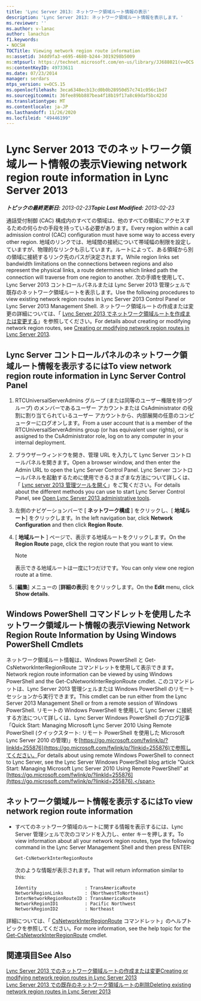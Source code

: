 ```yaml
---
title: 'Lync Server 2013: ネットワーク領域ルート情報の表示'
description: 'Lync Server 2013: ネットワーク領域ルート情報を表示します。'
ms.reviewer: ''
ms.author: v-lanac
author: lanachin
f1.keywords:
- NOCSH
TOCTitle: Viewing network region route information
ms:assetid: 34dd9fa3-e695-4680-b244-3019298b5009
ms:mtpsurl: https://technet.microsoft.com/en-us/library/JJ688021(v=OCS.15)
ms:contentKeyID: 49733611
ms.date: 07/23/2014
manager: serdars
mtps_version: v=OCS.15
ms.openlocfilehash: 3eca6348ecb13cd0b0b28950d57c741c056c1bd7
ms.sourcegitcommit: 36fee89bb887bea4f18b19f17a8c69daf5bc423d
ms.translationtype: MT
ms.contentlocale: ja-JP
ms.lasthandoff: 11/26/2020
ms.locfileid: "49446199"
---
```

# <a name="viewing-network-region-route-information-in-lync-server-2013"></a><span data-ttu-id="0de42-103">Lync Server 2013 でのネットワーク領域ルート情報の表示</span><span class="sxs-lookup"><span data-stu-id="0de42-103">Viewing network region route information in Lync Server 2013</span></span>

<div data-xmlns="http://www.w3.org/1999/xhtml">

<div class="topic" data-xmlns="http://www.w3.org/1999/xhtml" data-msxsl="urn:schemas-microsoft-com:xslt" data-cs="https://msdn.microsoft.com/">

<div data-asp="https://msdn2.microsoft.com/asp">



</div>

<div id="mainSection">

<div id="mainBody"><span data-ttu-id="0de42-104">

<span> </span></span><span class="sxs-lookup"><span data-stu-id="0de42-104">

<span> </span></span></span>

<span data-ttu-id="0de42-105">_**トピックの最終更新日:** 2013-02-23_</span><span class="sxs-lookup"><span data-stu-id="0de42-105">_**Topic Last Modified:** 2013-02-23_</span></span>

<span data-ttu-id="0de42-106">通話受付制御 (CAC) 構成内のすべての領域は、他のすべての領域にアクセスするための何らかの手段を持っている必要があります。</span><span class="sxs-lookup"><span data-stu-id="0de42-106">Every region within a call admission control (CAC) configuration must have some way to access every other region.</span></span> <span data-ttu-id="0de42-107">地域のリンクでは、地域間の接続について帯域幅の制限を設定していますが、物理的なリンクも示しています。ルートによって、ある領域から別の領域に接続するリンク先のパスが決定されます。</span><span class="sxs-lookup"><span data-stu-id="0de42-107">While region links set bandwidth limitations on the connections between regions and also represent the physical links, a route determines which linked path the connection will traverse from one region to another.</span></span> <span data-ttu-id="0de42-108">次の手順を使用して、Lync Server 2013 コントロールパネルまたは Lync Server 2013 管理シェルで既存のネットワーク領域ルートを表示します。</span><span class="sxs-lookup"><span data-stu-id="0de42-108">Use the following procedures to view existing network region routes in Lync Server 2013 Control Panel or Lync Server 2013 Management Shell.</span></span> <span data-ttu-id="0de42-109">ネットワーク領域ルートの作成または変更の詳細については、「 [Lync Server 2013 でネットワーク領域ルートを作成または変更する](lync-server-2013-creating-or-modifying-network-region-routes.md)」を参照してください。</span><span class="sxs-lookup"><span data-stu-id="0de42-109">For details about creating or modifying network region routes, see [Creating or modifying network region routes in Lync Server 2013](lync-server-2013-creating-or-modifying-network-region-routes.md).</span></span>

<div>

## <a name="to-view-network-region-route-information-in-lync-server-control-panel"></a><span data-ttu-id="0de42-110">Lync Server コントロールパネルのネットワーク領域ルート情報を表示するには</span><span class="sxs-lookup"><span data-stu-id="0de42-110">To view network region route information in Lync Server Control Panel</span></span>

1.  <span data-ttu-id="0de42-111">RTCUniversalServerAdmins グループ (または同等のユーザー権限を持つグループ) のメンバーであるユーザー アカウントまたは CsAdministrator の役割に割り当てられているユーザー アカウントから、内部展開の任意のコンピューターにログオンします。</span><span class="sxs-lookup"><span data-stu-id="0de42-111">From a user account that is a member of the RTCUniversalServerAdmins group (or has equivalent user rights), or is assigned to the CsAdministrator role, log on to any computer in your internal deployment.</span></span>

2.  <span data-ttu-id="0de42-112">ブラウザーウィンドウを開き、管理 URL を入力して Lync Server コントロールパネルを開きます。</span><span class="sxs-lookup"><span data-stu-id="0de42-112">Open a browser window, and then enter the Admin URL to open the Lync Server Control Panel.</span></span> <span data-ttu-id="0de42-113">Lync Server コントロールパネルを起動するために使用できるさまざまな方法について詳しくは、「 [Lync server 2013 管理ツールを開く](lync-server-2013-open-lync-server-administrative-tools.md)」をご覧ください。</span><span class="sxs-lookup"><span data-stu-id="0de42-113">For details about the different methods you can use to start Lync Server Control Panel, see [Open Lync Server 2013 administrative tools](lync-server-2013-open-lync-server-administrative-tools.md).</span></span>

3.  <span data-ttu-id="0de42-114">左側のナビゲーションバーで [ **ネットワーク構成** ] をクリックし、[ **地域ルート**] をクリックします。</span><span class="sxs-lookup"><span data-stu-id="0de42-114">In the left navigation bar, click **Network Configuration** and then click **Region Route**.</span></span>

4.  <span data-ttu-id="0de42-115">[ **地域ルート** ] ページで、表示する地域ルートをクリックします。</span><span class="sxs-lookup"><span data-stu-id="0de42-115">On the **Region Route** page, click the region route that you want to view.</span></span>
    
    <div>
    

    > [!NOTE]  
    > <span data-ttu-id="0de42-116">表示できる地域ルートは一度に1つだけです。</span><span class="sxs-lookup"><span data-stu-id="0de42-116">You can only view one region route at a time.</span></span>

    
    </div>

5.  <span data-ttu-id="0de42-117">[**編集**] メニューの [**詳細の表示**] をクリックします。</span><span class="sxs-lookup"><span data-stu-id="0de42-117">On the **Edit** menu, click **Show details**.</span></span>

</div>

<div>

## <a name="viewing-network-region-route-information-by-using-windows-powershell-cmdlets"></a><span data-ttu-id="0de42-118">Windows PowerShell コマンドレットを使用したネットワーク領域ルート情報の表示</span><span class="sxs-lookup"><span data-stu-id="0de42-118">Viewing Network Region Route Information by Using Windows PowerShell Cmdlets</span></span>

<span data-ttu-id="0de42-119">ネットワーク領域ルート情報は、Windows PowerShell と Get-CsNetworkInterRegionRoute コマンドレットを使用して表示できます。</span><span class="sxs-lookup"><span data-stu-id="0de42-119">Network region route information can be viewed by using Windows PowerShell and the Get-CsNetworkInterRegionRoute cmdlet.</span></span> <span data-ttu-id="0de42-120">このコマンドレットは、Lync Server 2013 管理シェルまたは Windows PowerShell のリモート セッションから実行できます。</span><span class="sxs-lookup"><span data-stu-id="0de42-120">This cmdlet can be run either from the Lync Server 2013 Management Shell or from a remote session of Windows PowerShell.</span></span> <span data-ttu-id="0de42-121">リモートの Windows PowerShell を使用して Lync Server に接続する方法について詳しくは、Lync Server Windows PowerShell のブログ記事「Quick Start: Managing Microsoft Lync Server 2010 Using Remote PowerShell (クイックスタート: リモート PowerShell を使用した Microsoft Lync Server 2010 の管理)」を[https://go.microsoft.com/fwlink/p/?linkId=255876](https://go.microsoft.com/fwlink/p/?linkid=255876)で参照してください。</span><span class="sxs-lookup"><span data-stu-id="0de42-121">For details about using remote Windows PowerShell to connect to Lync Server, see the Lync Server Windows PowerShell blog article "Quick Start: Managing Microsoft Lync Server 2010 Using Remote PowerShell" at [https://go.microsoft.com/fwlink/p/?linkId=255876](https://go.microsoft.com/fwlink/p/?linkid=255876).</span></span>

<div>

## <a name="to-view-network-region-route-information"></a><span data-ttu-id="0de42-122">ネットワーク領域ルート情報を表示するには</span><span class="sxs-lookup"><span data-stu-id="0de42-122">To view network region route information</span></span>

  - <span data-ttu-id="0de42-123">すべてのネットワーク領域のルートに関する情報を表示するには、Lync Server 管理シェルで次のコマンドを入力し、enter キーを押します。</span><span class="sxs-lookup"><span data-stu-id="0de42-123">To view information about all your network region routes, type the following command in the Lync Server Management Shell and then press ENTER:</span></span>
    
        Get-CsNetworkInterRegionRoute
    
    <span data-ttu-id="0de42-124">次のような情報が表示されます。</span><span class="sxs-lookup"><span data-stu-id="0de42-124">That will return information similar to this:</span></span>
    
        Identity                  : TransAmericaRoute
        NetworkRegionLinks        : {NorthwestToNortheast}
        InterNetworkRegionRouteID : TransAmericaRoute
        NetworkRegionID1          : Pacific Northwest
        NetworkRegionID2          : Northeast

</div>

<span data-ttu-id="0de42-125">詳細については、「 [CsNetworkInterRegionRoute](https://docs.microsoft.com/powershell/module/skype/Get-CsNetworkInterRegionRoute) コマンドレット」のヘルプトピックを参照してください。</span><span class="sxs-lookup"><span data-stu-id="0de42-125">For more information, see the help topic for the [Get-CsNetworkInterRegionRoute](https://docs.microsoft.com/powershell/module/skype/Get-CsNetworkInterRegionRoute) cmdlet.</span></span>

</div>

<div>

## <a name="see-also"></a><span data-ttu-id="0de42-126">関連項目</span><span class="sxs-lookup"><span data-stu-id="0de42-126">See Also</span></span>


[<span data-ttu-id="0de42-127">Lync Server 2013 でのネットワーク領域ルートの作成または変更</span><span class="sxs-lookup"><span data-stu-id="0de42-127">Creating or modifying network region routes in Lync Server 2013</span></span>](lync-server-2013-creating-or-modifying-network-region-routes.md)  
[<span data-ttu-id="0de42-128">Lync Server 2013 での既存のネットワーク領域ルートの削除</span><span class="sxs-lookup"><span data-stu-id="0de42-128">Deleting existing network region routes in Lync Server 2013</span></span>](lync-server-2013-deleting-existing-network-region-routes.md)  
  

<span data-ttu-id="0de42-129"></div>

</div>

<span> </span>

</div>

</div>

</span><span class="sxs-lookup"><span data-stu-id="0de42-129"></div>

</div>

<span> </span>

</div>

</div>

</span></span></div>

